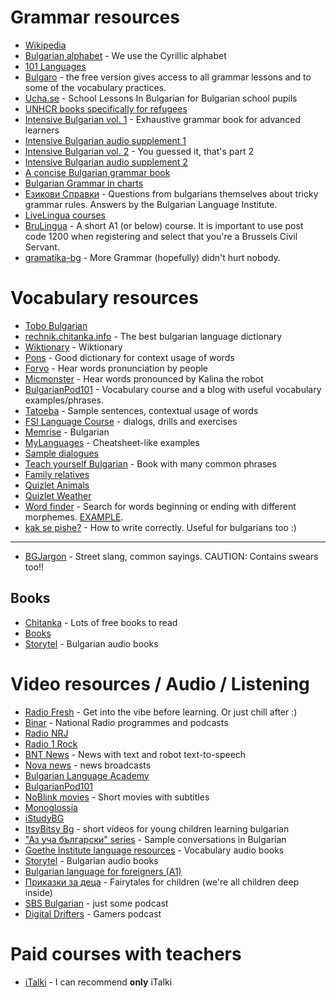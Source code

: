 
# Grammar resources
- [Wikipedia](https://en.wikipedia.org/wiki/Bulgarian_language)
- [Bulgarian alphabet](https://www.omniglot.com/writing/bulgarian.htm) - We use the Cyrillic alphabet
- [101 Languages](https://www.101languages.net/bulgarian/)
- [Bulgaro](https://www.bulgaro.io/) - the free version gives access to all grammar lessons and to some of the vocabulary practices.
- [Ucha.se](https://ucha.se/videos/balgarski-ezik/) - School Lessons In Bulgarian for Bulgarian school pupils
- [UNHCR books specifically for refugees](https://www.unhcr.org/bg/%d1%83%d1%87%d0%b5%d0%b1%d0%bd%d0%b8-%d0%bf%d0%be%d0%bc%d0%b0%d0%b3%d0%b0%d0%bb%d0%b0)
- [Intensive Bulgarian vol. 1](https://www.amazon.com/Intensive-Bulgarian-Vol-Textbook-Reference/dp/0299167445) - Exhaustive grammar book for advanced learners
- [Intensive Bulgarian audio supplement 1](https://www.amazon.com/Intensive-Bulgarian-Audio-Supplement-SPOKEN-WORD/dp/0299250342)
- [Intensive Bulgarian vol. 2](https://www.amazon.com/Intensive-Bulgarian-Vol-Textbook-Reference/dp/0299167542) - You guessed it, that's part 2
- [Intensive Bulgarian audio supplement 2](https://www.amazon.com/Intensive-Bulgarian-Audio-Supplement-SPOKEN-WORD/dp/029925044X)
- [A concise Bulgarian grammar book](https://inozmi.spilnotv.com/books/sprak/bg/stand_alone_bulgarian.pdf)
- [Bulgarian Grammar in charts](https://www.amazon.com/Grammar-Matters-Bulgarian-Charts-ebook/dp/B00KVIB5CS)
- [Езикови Справки](https://ibl.bas.bg/ezikovi_spravki/) - Questions from bulgarians themselves about tricky grammar rules. Answers by the Bulgarian Language Institute.
- [LiveLingua courses](https://www.livelingua.com/courses/Bulgarian)
- [BruLingua](https://learn.brulingua.be/) - A short A1 (or below) course. It is important to use post code 1200 when registering and select that you're a Brussels Civil Servant.
- [gramatika-bg](https://gramatika-bg.com/) - More Grammar (hopefully) didn't hurt nobody.
# Vocabulary resources
- [Tobo Bulgarian](https://www.toboapp.com/)
- [rechnik.chitanka.info](https://rechnik.chitanka.info/) - The best bulgarian language dictionary
- [Wiktionary](https://en.wiktionary.org/wiki/%D0%B7%D0%B4%D1%80%D0%B0%D0%B2%D0%B5%D0%B9) - Wiktionary
- [Pons](http://bg.pons.com/) - Good dictionary for context usage of words
- [Forvo](https://forvo.com/languages/bg/) - Hear words pronunciation by people
- [Micmonster](https://micmonster.com/text-to-speech/bulgarian-bulgaria/) - Hear words pronounced by Kalina the robot
- [BulgarianPod101](https://www.bulgarianpod101.com/blog/) - Vocabulary course and a blog with useful vocabulary examples/phrases.
- [Tatoeba](https://tatoeba.org/en/sentences/show_all_in/bul/eng) - Sample sentences, contextual usage of words
- [FSI Language Course](https://www.fsi-language-courses.org/fsi-bulgarian-basic-course/) - dialogs, drills and exercises
- [Memrise](https://app.memrise.com/courses/english/bulgarian/) - Bulgarian
- [MyLanguages](http://mylanguages.org/learn_bulgarian.php) - Cheatsheet-like examples
- [Sample dialogues](http://www.slavic-net.org/)
- [Teach yourself Bulgarian](https://www.academia.edu/34443394/Teach_Yourself_Bulgarian) - Book with many common phrases
- [Family relatives](https://raw.githubusercontent.com/mystiquewolf/bulgarian-language-resources/main/static/images/family-relatives.png)
- [Quizlet Animals](https://quizlet.com/be/668055760/%D0%96%D0%B8%D0%B2%D0%BE%D1%82%D0%BD%D0%B8-bg-en-flash-cards/)
- [Quizlet Weather](https://quizlet.com/be/668464510/%D0%92%D1%80%D0%B5%D0%BC%D0%B5-bg-en-flash-cards/)
- [Word finder](http://bg.words-finder.com/index.php) - Search for words beginning or ending with different morphemes. [EXAMPLE](http://bg.words-finder.com/index.php?end=%D0%BA%D0%B0%D0%B7%D0%B2%D0%B0%D0%BC).
- [kak se pishe?](https://kaksepishe.com/) - How to write correctly. Useful for bulgarians too :)

---

- [BGJargon](https://www.bgjargon.com/) - Street slang, common sayings. CAUTION: Contains swears too!!
## Books
- [Chitanka](https://chitanka.info/) - Lots of free books to read
- [Books](https://www.bdz.bg/bg/c/knigi)
- [Storytel](https://www.storytel.com/bg/bg/) - Bulgarian audio books
# Video resources / Audio / Listening
- [Radio Fresh](http://radiofresh.bg/) - Get into the vibe before learning. Or just chill after :)
- [Binar](https://binar.bg/) - National Radio programmes and podcasts
- [Radio NRJ](https://www.radioenergy.bg/)
- [Radio 1 Rock](https://www.radio1rock.bg/)
- [BNT News](https://bntnews.bg/) - News with text and robot text-to-speech
- [Nova news](https://www.youtube.com/@novanews2851) - news broadcasts
- [Bulgarian Language Academy](https://www.youtube.com/@bulgarianlanguageacademy2587)
- [BulgarianPod101](https://www.youtube.com/@BulgarianPod101)
- [NoBlink movies](https://youtube.com/playlist?list=PLFAphr0cjsWYGCZzbCd5gcTBbtBrH2Yk4) - Short movies with subtitles
- [Monoglossia](https://www.youtube.com/@Monoglossia)
- [iStudyBG](https://www.youtube.com/@istudybg2659)
- [ItsyBitsy Bg](https://www.youtube.com/channel/UCOrWIp_W-iaiyhoNce1tf4w) - short videos for young children learning bulgarian
- ["Аз уча български" series](https://www.youtube.com/playlist?list=PLnEXbUSPy8Rslhj5xJeTb3mT9pqpLOl5N) - Sample conversations in Bulgarian
- [Goethe Institute language resources](https://www.goethe-verlag.com/book2/EN/) - Vocabulary audio books
- [Storytel](https://www.storytel.com/bg/bg/) - Bulgarian audio books
- [Bulgarian language for foreigners (A1)](https://www.youtube.com/playlist?list=PLQ3iCvL8uyKSu0P6WB6fdvMzsm22BB6FM)
- [Приказки за деца](https://open.spotify.com/show/1o2riigiuhcISFq9rp1ajo) - Fairytales for children (we're all children deep inside)
- [SBS Bulgarian](https://open.spotify.com/show/6YgJOdBkxhjtA39eAPXc3B?si=5dc1b206f8a4488d) - just some podcast
- [Digital Drifters](https://open.spotify.com/show/5Yug73r6QF2PyYygdveREW) - Gamers podcast
# Paid courses with teachers
- [iTalki](https://www.italki.com/en) - I can recommend **only** iTalki
